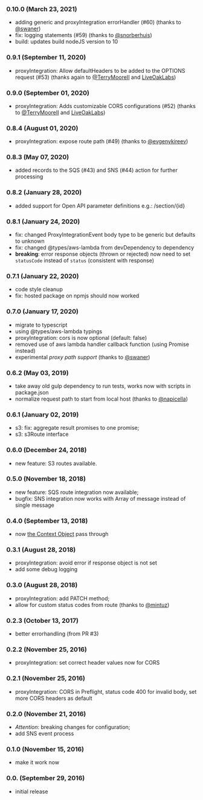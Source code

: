 ### 0.10.0 (March 23, 2021)
  * adding generic and proxyIntegration errorHandler (#60) (thanks to [@swaner](https://github.com/swaner))
  * fix: logging statements (#59) (thanks to [@snorberhuis](https://github.com/snorberhuis))
  * build: updates build nodeJS version to 10

### 0.9.1 (September 11, 2020)
  * proxyIntegration: Allow defaultHeaders to be added to the OPTIONS request (#53) (thanks again to [@TerryMooreII](https://github.com/TerryMooreII) and [LiveOakLabs](https://github.com/LiveOakLabs))

### 0.9.0 (September 01, 2020)
  * proxyIntegration: Adds customizable CORS configurations (#52) (thanks to [@TerryMooreII](https://github.com/TerryMooreII) and [LiveOakLabs](https://github.com/LiveOakLabs))

### 0.8.4 (August 01, 2020)
   * proxyIntegration: expose route path (#49) (thanks to [@evgenykireev](https://github.com/evgenykireev))

### 0.8.3 (May 07, 2020)
   * added records to the SQS (#43) and SNS (#44) action for further processing

### 0.8.2 (January 28, 2020)
   * added support for Open API parameter definitions e.g.: /section/{id}

### 0.8.1 (January 24, 2020)
   * fix: changed ProxyIntegrationEvent body type to be generic but defaults to unknown
   * fix: changed @types/aws-lambda from devDependency to dependency
   * **breaking**: error response objects (thrown or rejected) now need to set `statusCode` instead of `status` (consistent with response)

### 0.7.1 (January 22, 2020)
   * code style cleanup
   * fix: hosted package on npmjs should now worked

### 0.7.0 (January 17, 2020)
   * migrate to typescript
   * using @types/aws-lambda typings
   * proxyIntegration: cors is now optional (default: false)
   * removed use of aws lambda handler callback function (using Promise instead)
   * experimental _proxy path support_ (thanks to [@swaner](https://github.com/swaner))

### 0.6.2 (May 03, 2019)
  * take away old gulp dependency to run tests, works now with scripts in package.json
  * normalize request path to start from local host (thanks to [@napicella](https://github.com/napicella))

### 0.6.1 (January 02, 2019)
  * s3: fix: aggregate result promises to one promise; 
  * s3: s3Route interface

### 0.6.0 (December 24, 2018)
  * new feature: S3 routes available. 

### 0.5.0 (November 18, 2018)
  * new feature: SQS route integration now available; 
  * bugfix: SNS integration now works with Array of message instead of single message

### 0.4.0 (September 13, 2018)
  * now [the Context Object](https://docs.aws.amazon.com/lambda/latest/dg/nodejs-prog-model-handler.html) pass through

### 0.3.1 (August 28, 2018) 
  * proxyIntegration: avoid error if response object is not set
  * add some debug logging

### 0.3.0 (August 28, 2018)
  * proxyIntegration: add PATCH method;
  * allow for custom status codes from route (thanks to [@mintuz](https://github.com/mintuz))

### 0.2.3 (October 13, 2017)
  * better errorhandling (from PR #3)

### 0.2.2 (November 25, 2016)
  * proxyIntegration: set correct header values now for CORS

### 0.2.1 (November 25, 2016)
  * proxyIntegration: CORS in Preflight, status code 400 for invalid body, set more CORS headers as default

### 0.2.0 (November 21, 2016) 
  * *Attention*: breaking changes for configuration;
  * add SNS event process

### 0.1.0 (November 15, 2016)
  * make it work now

### 0.0. (September 29, 2016)
  *  initial release